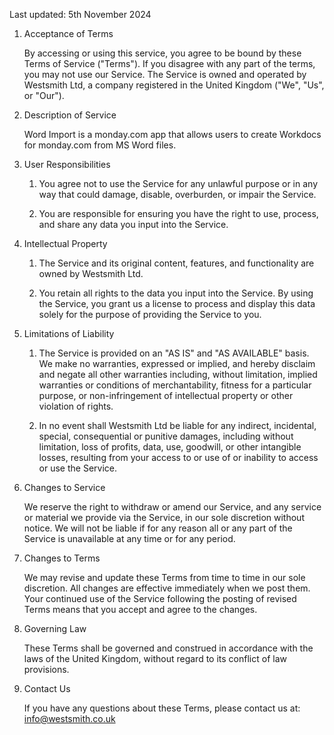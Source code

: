 Last updated: 5th November 2024

 1. Acceptance of Terms

    By accessing or using this service, you agree to be bound by these Terms of Service ("Terms"). If you disagree with any part of the terms, you may not use our Service. The Service is owned and operated by Westsmith Ltd, a company registered in the United Kingdom ("We", "Us", or "Our").

 2. Description of Service

    Word Import is a monday.com app that allows users to create Workdocs for monday.com from MS Word files.

 3. User Responsibilities 
    1. You agree not to use the Service for any unlawful purpose or in any way that could damage, disable, overburden, or impair the Service.

    2. You are responsible for ensuring you have the right to use, process, and share any data you input into the Service.

 4. Intellectual Property
    1. The Service and its original content, features, and functionality are owned by Westsmith Ltd.

    2. You retain all rights to the data you input into the Service. By using the Service, you grant us a license to process and display this data solely for the purpose of providing the Service to you.

5. Limitations of Liability
   1. The Service is provided on an "AS IS" and "AS AVAILABLE" basis. We make no warranties, expressed or implied, and hereby disclaim and negate all other warranties including, without limitation, implied warranties or conditions of merchantability, fitness for a particular purpose, or non-infringement of intellectual property or other violation of rights.

   2. In no event shall Westsmith Ltd be liable for any indirect, incidental, special, consequential or punitive damages, including without limitation, loss of profits, data, use, goodwill, or other intangible losses, resulting from your access to or use of or inability to access or use the Service.

 6. Changes to Service

    We reserve the right to withdraw or amend our Service, and any service or material we provide via the Service, in our sole discretion without notice. We will not be liable if for any reason all or any part of the Service is unavailable at any time or for any period.

 7. Changes to Terms

    We may revise and update these Terms from time to time in our sole discretion. All changes are effective immediately when we post them. Your continued use of the Service following the posting of revised Terms means that you accept and agree to the changes.

 8. Governing Law

    These Terms shall be governed and construed in accordance with the laws of the United Kingdom, without regard to its conflict of law provisions.

 9. Contact Us

    If you have any questions about these Terms, please contact us at: info@westsmith.co.uk